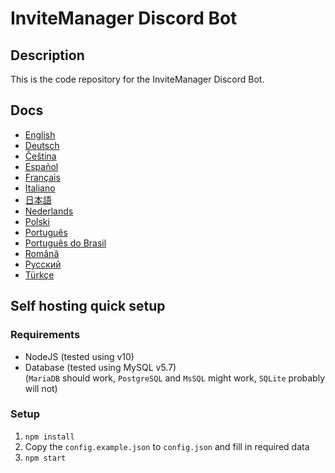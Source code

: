 # InviteManager Discord Bot

## Description

This is the code repository for the InviteManager Discord Bot.

## Docs

- [English](docs/en/README.md)
- [Deutsch](docs/de/README.md)
- [Čeština](docs/cz/README.md)
- [Español](docs/es/README.md)
- [Français](docs/fr/README.md)
- [Italiano](docs/it/README.md)
- [日本語](docs/ja/README.md)
- [Nederlands](docs/nl/README.md)
- [Polski](docs/pl/README.md)
- [Português](docs/pt/README.md)
- [Português do Brasil](docs/pt_BR/README.md)
- [Română](docs/ro/README.md)
- [Pусский](docs/ru/README.md)
- [Türkçe](docs/tr/README.md)

## Self hosting quick setup

### Requirements

- NodeJS (tested using v10)
- Database (tested using MySQL v5.7)  
  (`MariaDB` should work, `PostgreSQL` and `MsSQL` might work, `SQLite` probably will not)

### Setup

1. `npm install`
1. Copy the `config.example.json` to `config.json` and fill in required data
1. `npm start`
